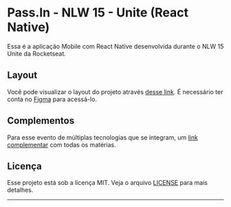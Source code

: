 # Pass.In - NLW 15 - Unite (React Native)

Essa é a aplicação Mobile com React Native desenvolvida durante o NLW 15 Unite da Rocketseat.

## Layout

Você pode visualizar o layout do projeto através [desse link](https://www.figma.com/community/file/1356738933008624188/pass-in). É necessário ter conta no [Figma](http://figma.com/) para acessá-lo.

## Complementos

Para esse evento de múltiplas tecnologias que se integram, um [link complementar](https://efficient-sloth-d85.notion.site/NLW-UNITE-bad7b350c332474d8f5e3b717f6808a6) com todas os matérias.

## Licença

Esse projeto está sob a licença MIT. Veja o arquivo [LICENSE](LICENSE.md) para mais detalhes.

---